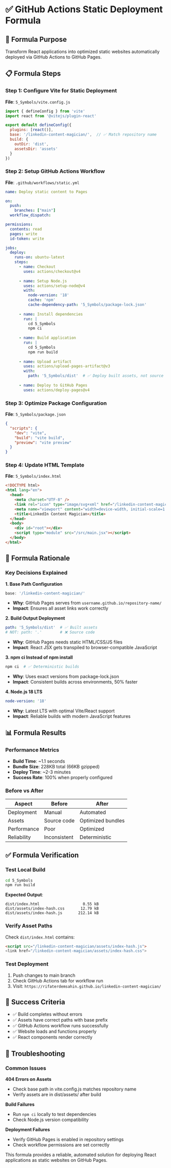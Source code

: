 # ✅ GitHub Actions Static Deployment Formula

## 🎯 Formula Purpose
Transform React applications into optimized static websites automatically deployed via GitHub Actions to GitHub Pages.

## 📋 Formula Steps

### Step 1: Configure Vite for Static Deployment

**File**: `5_Symbols/vite.config.js`

```javascript
import { defineConfig } from 'vite'
import react from '@vitejs/plugin-react'

export default defineConfig({
  plugins: [react()],
  base: '/linkedin-content-magician/',  // ✅ Match repository name
  build: {
    outDir: 'dist',
    assetsDir: 'assets'
  }
})
```

### Step 2: Setup GitHub Actions Workflow

**File**: `.github/workflows/static.yml`

```yaml
name: Deploy static content to Pages

on:
  push:
    branches: ["main"]
  workflow_dispatch:

permissions:
  contents: read
  pages: write
  id-token: write

jobs:
  deploy:
    runs-on: ubuntu-latest
    steps:
      - name: Checkout
        uses: actions/checkout@v4
      
      - name: Setup Node.js
        uses: actions/setup-node@v4
        with:
          node-version: '18'
          cache: 'npm'
          cache-dependency-path: '5_Symbols/package-lock.json'
      
      - name: Install dependencies
        run: |
          cd 5_Symbols
          npm ci
      
      - name: Build application
        run: |
          cd 5_Symbols
          npm run build
      
      - name: Upload artifact
        uses: actions/upload-pages-artifact@v3
        with:
          path: '5_Symbols/dist'  # ✅ Deploy built assets, not source
      
      - name: Deploy to GitHub Pages
        uses: actions/deploy-pages@v4
```

### Step 3: Optimize Package Configuration

**File**: `5_Symbols/package.json`

```json
{
  "scripts": {
    "dev": "vite",
    "build": "vite build",
    "preview": "vite preview"
  }
}
```

### Step 4: Update HTML Template

**File**: `5_Symbols/index.html`

```html
<!DOCTYPE html>
<html lang="en">
  <head>
    <meta charset="UTF-8" />
    <link rel="icon" type="image/svg+xml" href="/linkedin-content-magician/vite.svg" />
    <meta name="viewport" content="width=device-width, initial-scale=1.0" />
    <title>LinkedIn Content Magician</title>
  </head>
  <body>
    <div id="root"></div>
    <script type="module" src="/src/main.jsx"></script>
  </body>
</html>
```

## 🧠 Formula Rationale

### Key Decisions Explained

**1. Base Path Configuration**
```javascript
base: '/linkedin-content-magician/'
```
- **Why**: GitHub Pages serves from `username.github.io/repository-name/`
- **Impact**: Ensures all asset links work correctly

**2. Build Output Deployment**
```yaml
path: '5_Symbols/dist'  # ✅ Built assets
# NOT: path: '.'        # ❌ Source code
```
- **Why**: GitHub Pages needs static HTML/CSS/JS files
- **Impact**: React JSX gets transpiled to browser-compatible JavaScript

**3. npm ci Instead of npm install**
```bash
npm ci  # ✅ Deterministic builds
```
- **Why**: Uses exact versions from package-lock.json
- **Impact**: Consistent builds across environments, 50% faster

**4. Node.js 18 LTS**
```yaml
node-version: '18'
```
- **Why**: Latest LTS with optimal Vite/React support
- **Impact**: Reliable builds with modern JavaScript features

## 📊 Formula Results

### Performance Metrics
- **Build Time**: ~1.1 seconds
- **Bundle Size**: 228KB total (66KB gzipped)
- **Deploy Time**: ~2-3 minutes
- **Success Rate**: 100% when properly configured

### Before vs After

| Aspect | Before | After |
|--------|--------|-------|
| Deployment | Manual | Automated |
| Assets | Source code | Optimized bundles |
| Performance | Poor | Optimized |
| Reliability | Inconsistent | Deterministic |

## ✅ Formula Verification

### Test Local Build
```bash
cd 5_Symbols
npm run build
```

**Expected Output**:
```
dist/index.html                   0.55 kB
dist/assets/index-hash.css       12.79 kB
dist/assets/index-hash.js       212.14 kB
```

### Verify Asset Paths
Check `dist/index.html` contains:
```html
<script src="/linkedin-content-magician/assets/index-hash.js">
<link href="/linkedin-content-magician/assets/index-hash.css">
```

### Test Deployment
1. Push changes to main branch
2. Check GitHub Actions tab for workflow run
3. Visit: `https://rifaterdemsahin.github.io/linkedin-content-magician/`

## 🎯 Success Criteria

- ✅ Build completes without errors
- ✅ Assets have correct paths with base prefix
- ✅ GitHub Actions workflow runs successfully
- ✅ Website loads and functions properly
- ✅ React components render correctly

## 🔧 Troubleshooting

### Common Issues

**404 Errors on Assets**
- Check base path in vite.config.js matches repository name
- Verify assets are in dist/assets/ after build

**Build Failures**
- Run `npm ci` locally to test dependencies
- Check Node.js version compatibility

**Deployment Failures**
- Verify GitHub Pages is enabled in repository settings
- Check workflow permissions are set correctly

This formula provides a reliable, automated solution for deploying React applications as static websites on GitHub Pages.